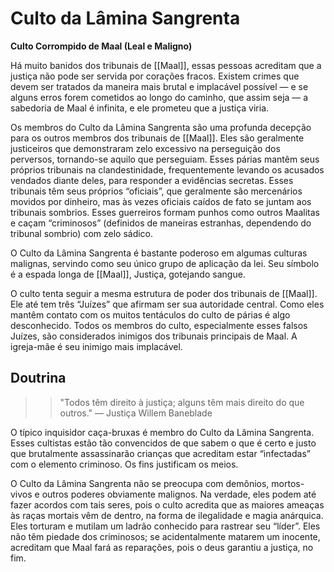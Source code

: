 # Culto da Lâmina Sangrenta
**Culto Corrompido de Maal (Leal e Maligno)**

Há muito banidos dos tribunais de [[Maal]], essas pessoas acreditam que a justiça não pode ser servida por corações fracos. Existem crimes que devem ser tratados da maneira mais brutal e implacável possível — e se alguns erros forem cometidos ao longo do caminho, que assim seja — a sabedoria de Maal é infinita, e ele prometeu que a justiça viria.

Os membros do Culto da Lâmina Sangrenta são uma profunda decepção para os outros membros dos tribunais de [[Maal]]. Eles são geralmente justiceiros que demonstraram zelo excessivo na perseguição dos perversos, tornando-se aquilo que perseguiam. Esses párias mantêm seus próprios tribunais na clandestinidade, frequentemente levando os acusados vendados diante deles, para responder a evidências secretas. Esses tribunais têm seus próprios “oficiais”, que geralmente são mercenários movidos por dinheiro, mas às vezes oficiais caídos de fato se juntam aos tribunais sombrios. Esses guerreiros formam punhos como outros Maalitas e caçam “criminosos” (definidos de maneiras estranhas, dependendo do tribunal sombrio) com zelo sádico.

O Culto da Lâmina Sangrenta é bastante poderoso em algumas culturas malignas, servindo como seu único grupo de aplicação da lei. Seu símbolo é a espada longa de [[Maal]], Justiça, gotejando sangue.

O culto tenta seguir a mesma estrutura de poder dos tribunais de [[Maal]]. Ele até tem três “Juízes” que afirmam ser sua autoridade central. Como eles mantêm contato com os muitos tentáculos do culto de párias é algo desconhecido. Todos os membros do culto, especialmente esses falsos Juízes, são considerados inimigos dos tribunais principais de Maal. A igreja-mãe é seu inimigo mais implacável.

## Doutrina
>>"Todos têm direito à justiça; alguns têm mais direito do que outros."
— Justiça Willem Baneblade

O típico inquisidor caça-bruxas é membro do Culto da Lâmina Sangrenta. Esses cultistas estão tão convencidos de que sabem o que é certo e justo que brutalmente assassinarão crianças que acreditam estar “infectadas” com o elemento criminoso. Os fins justificam os meios.

O Culto da Lâmina Sangrenta não se preocupa com demônios, mortos-vivos e outros poderes obviamente malignos. Na verdade, eles podem até fazer acordos com tais seres, pois o culto acredita que as maiores ameaças às raças mortais vêm de dentro, na forma de ilegalidade e magia anárquica. Eles torturam e mutilam um ladrão conhecido para rastrear seu “líder”. Eles não têm piedade dos criminosos; se acidentalmente matarem um inocente, acreditam que Maal fará as reparações, pois o deus garantiu a justiça, no fim.
